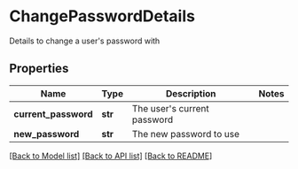 # ChangePasswordDetails

Details to change a user's password with
## Properties
Name | Type | Description | Notes
------------ | ------------- | ------------- | -------------
**current_password** | **str** | The user&#39;s current password | 
**new_password** | **str** | The new password to use | 

[[Back to Model list]](../README.md#documentation-for-models) [[Back to API list]](../README.md#documentation-for-api-endpoints) [[Back to README]](../README.md)


